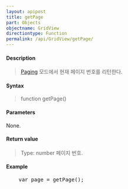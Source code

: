 ```yaml
---
layout: apipost
title: getPage
part: Objects
objectname: GridView
directiontype: Function
permalink: /api/GridView/getPage/
---
```



#### Description

> [Paging](/api/GridView/) 모드에서 현재 페이지 번호를 리턴한다.

#### Syntax

> function getPage()

#### Parameters

None.

#### Return value

> Type: number
> 페이지 번호.

#### Example

<pre class="prettyprint">
    var page = getPage();
</pre>


